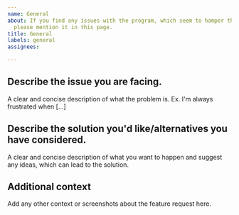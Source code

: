 ```yaml
---
name: General
about: If you find any issues with the program, which seem to hamper the experience,
  please mention it in this page.
title: General
labels: general
assignees:

---
```


## Describe the issue you are facing.

A clear and concise description of what the problem is. Ex. I'm always frustrated when [...]


## Describe the solution you'd like/alternatives you have considered.
A clear and concise description of what you want to happen and suggest any ideas, which can lead to the solution.


## Additional context

Add any other context or screenshots about the feature request here.
